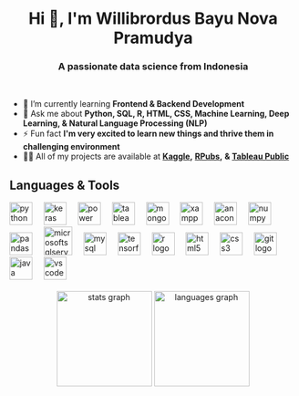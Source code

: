 <h1 align="center">Hi 👋, I'm Willibrordus Bayu Nova Pramudya</h1>
<h3 align="center">A passionate data science from Indonesia</h3>
<br>

- 🌱 I’m currently learning **Frontend & Backend Development**
- 💬 Ask me about **Python, SQL, R, HTML, CSS, Machine Learning, Deep Learning, & Natural Language Processing (NLP)**
- ⚡ Fun fact **I'm very excited to learn new things and thrive them in challenging environment**
- 👨‍💻 All of my projects are available at **[Kaggle](https://www.kaggle.com/bayunova),** **[RPubs](https://rpubs.com/willibrordus_bayu),** **& [Tableau Public](https://public.tableau.com/app/profile/willibrordus.bayu)** 
<h2 align="left">Languages & Tools</h2>

<div align="left">
  <img src="https://cdn.jsdelivr.net/gh/devicons/devicon/icons/python/python-original.svg" height="40" alt="python logo"  />
  <img width="12" />
  <img src="https://profilinator.rishav.dev/skills-assets/keras.png" height="40" alt="keras logo"  />
  <img width="12" />
  <img src="https://profilinator.rishav.dev/skills-assets/powerbi.png" height="40" alt="power bi logo"  />
  <img width="12" />
  <img src="https://profilinator.rishav.dev/skills-assets/tableau.svg" height="40" alt="tableau logo"  />
  <img width="12" />
  <img src="https://profilinator.rishav.dev/skills-assets/mongodb-original-wordmark.svg" height="40" alt="mongodb logo"  />
  <img width="12" />
  <img src="https://profilinator.rishav.dev/skills-assets/xampp.png" height="40" alt="xampp logo"  />
  <img width="12" />
  <img src="https://cdn.simpleicons.org/anaconda/44A833" height="40" alt="anaconda logo"  />
  <img width="12" />
  <img src="https://cdn.jsdelivr.net/gh/devicons/devicon/icons/numpy/numpy-original.svg" height="40" alt="numpy logo"  />
  <img width="12" />
  <img src="https://cdn.jsdelivr.net/gh/devicons/devicon/icons/pandas/pandas-original.svg" height="40" alt="pandas logo"  />
  <img width="12" />
  <img src="https://www.svgrepo.com/show/303229/microsoft-sql-server-logo.svg" height="50" alt="microsoftsqlserver logo"  />
  <img width="12" />
  <img src="https://cdn.jsdelivr.net/gh/devicons/devicon/icons/mysql/mysql-original.svg" height="40" alt="mysql logo"  />
  <img width="12" />
  <img src="https://cdn.jsdelivr.net/gh/devicons/devicon/icons/tensorflow/tensorflow-original.svg" height="40" alt="tensorflow logo"  />
  <img width="12" />
  <img src="https://cdn.jsdelivr.net/gh/devicons/devicon/icons/r/r-original.svg" height="40" alt="r logo"  />
  <img width="12" />
  <img src="https://cdn.jsdelivr.net/gh/devicons/devicon/icons/html5/html5-original.svg" height="40" alt="html5 logo"  />
  <img width="12" />
  <img src="https://cdn.jsdelivr.net/gh/devicons/devicon/icons/css3/css3-original.svg" height="40" alt="css3 logo"  />
  <img width="12" />
  <img src="https://cdn.simpleicons.org/git/F05032" height="40" alt="git logo"  />
  <img width="12" />
  <img src="https://cdn.jsdelivr.net/gh/devicons/devicon/icons/java/java-original.svg" height="40" alt="java logo"  />
  <img width="12" />
  <img src="https://cdn.jsdelivr.net/gh/devicons/devicon/icons/vscode/vscode-original.svg" height="40" alt="vscode logo"  />
</div>

<br>

<div align="center">
  <img src="https://github-readme-stats.vercel.app/api?username=bayunova28&hide_title=false&hide_rank=false&show_icons=true&include_all_commits=true&count_private=true&disable_animations=false&theme=dracula&locale=en&hide_border=false&order=1" height="167" alt="stats graph"  />
  <img src="https://github-readme-stats.vercel.app/api/top-langs?username=bayunova28&locale=en&hide_title=false&layout=compact&card_width=320&langs_count=6&theme=dracula&hide_border=false&order=2" height="167" alt="languages graph"  />
</div>
